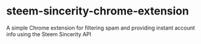 # steem-sincerity-chrome-extension
A simple Chrome extension for filtering spam and providing instant account info using the Steem Sincerity API
